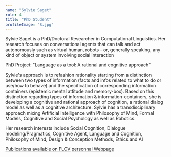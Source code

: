 ```yaml
---
name: "Sylvie Saget"
role: 4 
title: "PhD Student"
profileImage: "S.jpg"
---
```

Sylvie Saget is a PhD/Doctoral Researcher in Computational Linguistics. Her research focuses on conversational agents that can talk and act autonomously such as virtual human, robots - or, generally speaking, any kind of object or system involving social interaction

PhD Project: "Language as a tool: A rational and cognitive approach"

Sylvie's approach is to refashion rationality starting from a distinction between two types of information (facts and infos related to what to do or use/how to behave) and the specification of corresponding information containers (epistemic mental attitude and memory-box). Based on this distinction regarding types of information & information-containers, she is developing a cognitive and rational approach of cognition, a rational dialog model as well as a cognitive architecture. Sylvie has a transdisciplinary approach mixing Artificial Intelligence with Philosophy of Mind, Formal Models, Cognitive and Social Psychology as well as Robotics.

Her research interests include Social Cognition, Dialogue modeling/Pragmatics, Cognitive Agent, Language and Cognition, Philosophy of Mind, Design & Conception Methods, Ethics and AI

[Publications available on FLOV personnal Webpage](https://www.gu.se/en/about/find-staff/sylviesaget)

